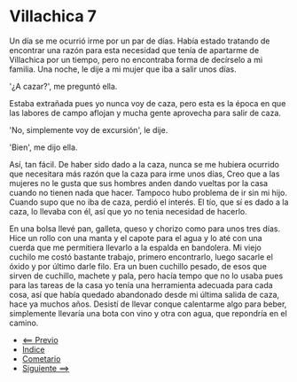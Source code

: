 # Villachica 7

Un día se me ocurrió irme por un par de días.  Había estado tratando de encontrar una razón para esta necesidad que tenía de apartarme de Villachica por un tiempo, pero no encontraba forma de decírselo a mi familia.  Una noche, le dije a mi mujer que iba a salir unos días.

'¿A cazar?', me preguntó ella.

Estaba extrañada pues yo nunca voy de caza, pero esta es la época en que las labores de campo aflojan y mucha gente aprovecha para salir de caza.

'No, simplemente voy de excursión', le dije.

'Bien',  me dijo ella.

Así, tan fácil.  De haber sido dado a la caza, nunca se me hubiera ocurrido que necesitara más razón que la caza para irme unos días, Creo que a las mujeres no le gusta que sus hombres anden dando vueltas por la casa cuando no tienen nada que hacer. Tampoco hubo problema de ir sin mi hijo. Cuando supo que no iba de caza, perdió el interés.  El tío, que sí es dado a la caza, lo llevaba con él, así que yo no tenia necesidad de hacerlo.

En una bolsa llevé pan, galleta, queso y chorizo como para unos tres días. Hice un rollo con una manta y el capote para el agua y lo até con una cuerda que me permitiera llevarlo a la espalda en bandolera.  Mi viejo cuchilo me costó bastante trabajo, primero encontrarlo, luego sacarle el óxido y por último darle filo.  Era un buen cuchillo pesado, de esos que sirven de cuchillo, machete y pala, pero hacía tempo que no lo usaba pues para las tareas de la casa yo tenía una herramienta adecuada para cada cosa, así que había quedado abandonado desde mi última salida de caza, hace ya muchos años.  Desistí de llevar conque calentarme algo para beber, simplemente llevaría una bota con vino y otra con agua, que repondría en el camino.

* [<== Previo](06.md)
* [Indice](Readme.md)
* [Cometario](c07.md)
* [Siguiente ==>](08.md)

